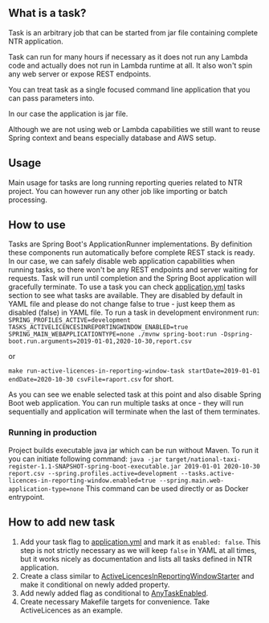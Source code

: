 ## What is a task?

Task is an arbitrary job that can be started from jar file containing complete NTR application.

Task can run for many hours if necessary as it does not run any Lambda code and actually does not
run in Lambda runtime at all. It also won't spin any web server or expose REST endpoints.

You can treat task as a single focused command line application that you can pass parameters into.

In our case the application is jar file.

Although we are not using web or Lambda capabilities we still want to reuse Spring context and beans
especially database and AWS setup.

## Usage

Main usage for tasks are long running reporting queries related to NTR project. You can however
run any other job like importing or batch processing.

## How to use

Tasks are Spring Boot's ApplicationRunner implementations. By definition these components run
automatically before complete REST stack is ready. In our case, we can safely disable web application
capabilities when running tasks, so there won't be any REST endpoints and server waiting for requests.
Task will run until completion and the Spring Boot application will gracefully terminate.
To use a task you can check [application.yml](../../../../../../resources/application.yml)
tasks section to see what tasks are available. They are disabled by default in YAML file and please
do not change false to true - just keep them as disabled (false) in YAML file. To run a task in
development environment run:
`SPRING_PROFILES_ACTIVE=development TASKS_ACTIVELICENCESINREPORTINGWINDOW_ENABLED=true SPRING_MAIN_WEBAPPLICATIONTYPE=none ./mvnw spring-boot:run -Dspring-boot.run.arguments=2019-01-01,2020-10-30,report.csv`

or 

`make run-active-licences-in-reporting-window-task startDate=2019-01-01 endDate=2020-10-30 csvFile=raport.csv` for short.

As you can see we enable selected task at this point and also disable Spring Boot web application. 
You can run multiple tasks at once - they will run sequentially and application will terminate when the 
last of them terminates.

### Running in production

Project builds executable java jar which can be run without Maven. To run it you can initiate following command:
`java -jar target/national-taxi-register-1.1-SNAPSHOT-spring-boot-executable.jar 2019-01-01 2020-10-30 report.csv --spring.profiles.active=development --tasks.active-licences-in-reporting-window.enabled=true --spring.main.web-application-type=none`
This command can be used directly or as Docker entrypoint.

## How to add new task
1. Add your task flag to [application.yml](../../../../../../resources/application.yml) and mark it
as `enabled: false`. This step is not strictly necessary as we will keep `false` in YAML at all times, but it
works nicely as documentation and lists all tasks defined in NTR application.
2. Create a class similar to [ActiveLicencesInReportingWindowStarter](ActiveLicencesInReportingWindowStarter.java) and make it conditional on newly added property.
3. Add newly added flag as conditional to [AnyTaskEnabled](AnyTaskEnabled.java).
4. Create necessary Makefile targets for convenience. Take ActiveLicences as an example.